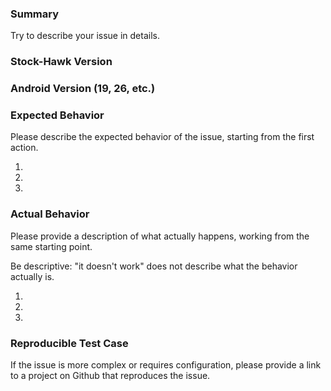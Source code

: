 ### Summary

Try to describe your issue in details.

### Stock-Hawk Version



### Android Version (19, 26, etc.)



### Expected Behavior

Please describe the expected behavior of the issue, starting from the first action.

1.
2.
3.

### Actual Behavior

Please provide a description of what actually happens, working from the same starting point.

Be descriptive: "it doesn't work" does not describe what the behavior actually is.

1.
2.
3.

### Reproducible Test Case

If the issue is more complex or requires configuration, please provide a link to a project on Github that reproduces the issue.
